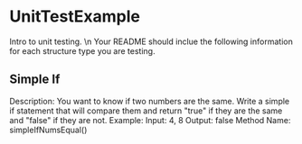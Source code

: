 # UnitTestExample
Intro to unit testing. \n
Your README should inclue the following information for each structure type you are testing.
## Simple If
Description: You want to know if two numbers are the same.  Write a simple if statement that will compare them and return "true" 
if they are the same and "false" if they are not.
Example:  Input:  4, 8   Output: false
Method Name: simpleIfNumsEqual()
